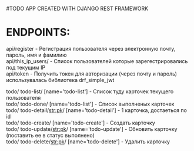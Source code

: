 #TODO APP CREATED WITH DJANGO REST FRAMEWORK

# ENDPOINTS:
 api/register - Регистрация пользователя через электронную почту, пароль, имя и фамилию <br />
 api/this_ip_users/ - Список пользователей которые зарегестрировались под текущим IP <br />
 api/token - Получить токен для авторизации (через почту и пароль) использувалась библиотека drf_simple_jwt <br />
 
todo/ todo-list/ [name='todo-list'] - Список туду карточек текущего пользователя <br />
todo/ todo-done/ [name='todo-list'] - Список выполненых карточек <br />
todo/ todo-detail/<str:pk>/ [name='todo-detail'] - 1 карточка, достаеться по id <br />
todo/ todo-create/ [name='todo-create'] - Создать карточку <br />
todo/ todo-update/<str:pk>/ [name='todo-update'] - Обновить карточку (поставить ее в статус выполнено) <br />
todo/ todo-delete/<str:pk>/ [name='todo-delete'] - Удалить карточку <br />
